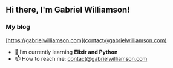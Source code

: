 
## Hi there, I'm Gabriel Williamson!

### My blog
[https://gabrielwilliamson.com](contact@gabrielwilliamson.com)

- 🌱 I’m currently learning **Elixir and Python**
- 📫 How to reach me: [contact@gabrielwilliamson.com](contact@gabrielwilliamson.com)




